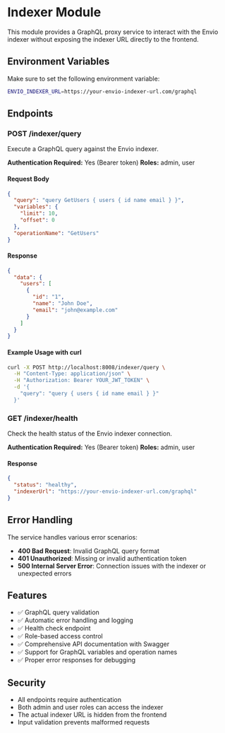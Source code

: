 # Indexer Module

This module provides a GraphQL proxy service to interact with the Envio indexer without exposing the indexer URL directly to the frontend.

## Environment Variables

Make sure to set the following environment variable:

```bash
ENVIO_INDEXER_URL=https://your-envio-indexer-url.com/graphql
```

## Endpoints

### POST /indexer/query

Execute a GraphQL query against the Envio indexer.

**Authentication Required:** Yes (Bearer token)
**Roles:** admin, user

#### Request Body

```json
{
  "query": "query GetUsers { users { id name email } }",
  "variables": {
    "limit": 10,
    "offset": 0
  },
  "operationName": "GetUsers"
}
```

#### Response

```json
{
  "data": {
    "users": [
      {
        "id": "1",
        "name": "John Doe",
        "email": "john@example.com"
      }
    ]
  }
}
```

#### Example Usage with curl

```bash
curl -X POST http://localhost:8008/indexer/query \
  -H "Content-Type: application/json" \
  -H "Authorization: Bearer YOUR_JWT_TOKEN" \
  -d '{
    "query": "query { users { id name email } }"
  }'
```

### GET /indexer/health

Check the health status of the Envio indexer connection.

**Authentication Required:** Yes (Bearer token)
**Roles:** admin, user

#### Response

```json
{
  "status": "healthy",
  "indexerUrl": "https://your-envio-indexer-url.com/graphql"
}
```

## Error Handling

The service handles various error scenarios:

- **400 Bad Request**: Invalid GraphQL query format
- **401 Unauthorized**: Missing or invalid authentication token
- **500 Internal Server Error**: Connection issues with the indexer or unexpected errors

## Features

- ✅ GraphQL query validation
- ✅ Automatic error handling and logging
- ✅ Health check endpoint
- ✅ Role-based access control
- ✅ Comprehensive API documentation with Swagger
- ✅ Support for GraphQL variables and operation names
- ✅ Proper error responses for debugging

## Security

- All endpoints require authentication
- Both admin and user roles can access the indexer
- The actual indexer URL is hidden from the frontend
- Input validation prevents malformed requests
